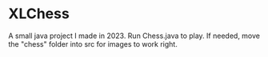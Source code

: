 # XLChess
A small java project I made in 2023.
Run Chess.java to play.
If needed, move the "chess" folder into src for images to work right.
